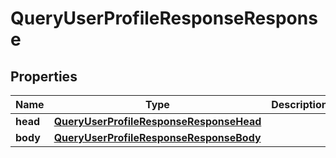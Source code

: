 

# QueryUserProfileResponseResponse


## Properties

| Name | Type | Description | Notes |
|------------ | ------------- | ------------- | -------------|
|**head** | [**QueryUserProfileResponseResponseHead**](QueryUserProfileResponseResponseHead.md) |  |  |
|**body** | [**QueryUserProfileResponseResponseBody**](QueryUserProfileResponseResponseBody.md) |  |  |



